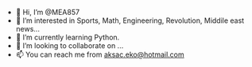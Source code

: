 - 👋 Hi, I’m @MEA857
- 👀 I’m interested in Sports, Math, Engineering, Revolution, Middile east news...
- 🌱 I’m currently learning Python.
- 💞️ I’m looking to collaborate on ...
- 📫 You can reach me from aksac.eko@hotmail.com

<!---
MEA857/MEA857 is a ✨ special ✨ repository because its `README.md` (this file) appears on your GitHub profile.
You can click the Preview link to take a look at your changes.
--->
